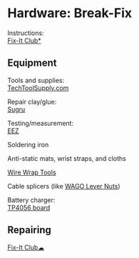 # Hardware: Break-Fix

Instructions:  
[Fix-It Club*](https://fixitclub.com/)

## Equipment

Tools and supplies:  
[TechToolSupply.com](https://www.techtoolsupply.com/default.asp)

Repair clay/glue:  
[Sugru](https://sugru.com/)

Testing/measurement:  
[EEZ](https://www.envox.eu/)

Soldering iron

Anti-static mats, wrist straps, and cloths

[Wire Wrap Tools](https://www.specialized.net/tools/wire-wrap-tools.html)

Cable splicers (like [WAGO Lever Nuts](https://www.wago.com/us/lp-221))

Battery charger:  
[TP4056 board](https://www.digikey.com/htmldatasheets/production/2049110/0/0/1/tp4056.html)

## Repairing

[Fix-It Club☁](https://fixitclub.com/)
